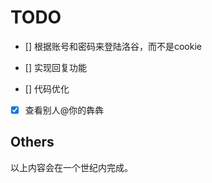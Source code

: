 # TODO

- [] 根据账号和密码来登陆洛谷，而不是cookie

- [] 实现回复功能

- [] 代码优化

- [X] 查看别人@你的犇犇

## Others

以上内容会在一个世纪内完成。